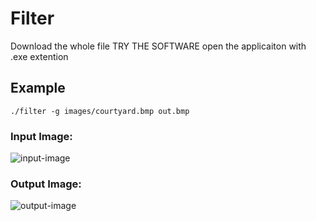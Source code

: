 # Filter

Download the whole file TRY THE SOFTWARE
open the applicaiton with .exe extention
## Example

```
./filter -g images/courtyard.bmp out.bmp
```
### Input Image:

![input-image](https://i.imgur.com/MEN23pg.png)

### Output Image:

![output-image](https://i.imgur.com/EucEBDU.png)
